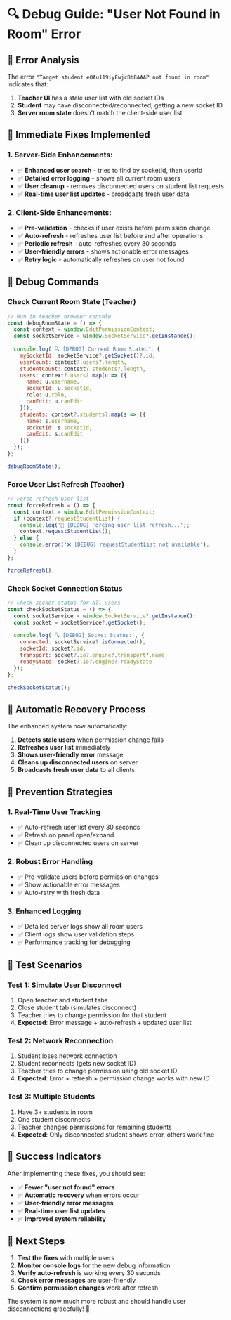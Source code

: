 # 🔍 **Debug Guide: "User Not Found in Room" Error**

## 🚨 **Error Analysis**

The error `"Target student eOAu119iyEwjcBb8AAAP not found in room"` indicates that:

1. **Teacher UI** has a stale user list with old socket IDs
2. **Student** may have disconnected/reconnected, getting a new socket ID
3. **Server room state** doesn't match the client-side user list

## 🔧 **Immediate Fixes Implemented**

### **1. Server-Side Enhancements:**
- ✅ **Enhanced user search** - tries to find by socketId, then userId
- ✅ **Detailed error logging** - shows all current room users
- ✅ **User cleanup** - removes disconnected users on student list requests
- ✅ **Real-time user list updates** - broadcasts fresh user data

### **2. Client-Side Enhancements:**
- ✅ **Pre-validation** - checks if user exists before permission change
- ✅ **Auto-refresh** - refreshes user list before and after operations
- ✅ **Periodic refresh** - auto-refreshes every 30 seconds
- ✅ **User-friendly errors** - shows actionable error messages
- ✅ **Retry logic** - automatically refreshes on user not found

## 🧪 **Debug Commands**

### **Check Current Room State (Teacher)**
```javascript
// Run in teacher browser console
const debugRoomState = () => {
  const context = window.EditPermissionContext;
  const socketService = window.SocketService?.getInstance();
  
  console.log('🔍 [DEBUG] Current Room State:', {
    mySocketId: socketService?.getSocket()?.id,
    userCount: context?.users?.length,
    studentCount: context?.students?.length,
    users: context?.users?.map(u => ({
      name: u.username,
      socketId: u.socketId,
      role: u.role,
      canEdit: u.canEdit
    })),
    students: context?.students?.map(s => ({
      name: s.username,
      socketId: s.socketId,
      canEdit: s.canEdit
    }))
  });
};

debugRoomState();
```

### **Force User List Refresh (Teacher)**
```javascript
// Force refresh user list
const forceRefresh = () => {
  const context = window.EditPermissionContext;
  if (context?.requestStudentList) {
    console.log('🔄 [DEBUG] Forcing user list refresh...');
    context.requestStudentList();
  } else {
    console.error('❌ [DEBUG] requestStudentList not available');
  }
};

forceRefresh();
```

### **Check Socket Connection Status**
```javascript
// Check socket status for all users
const checkSocketStatus = () => {
  const socketService = window.SocketService?.getInstance();
  const socket = socketService?.getSocket();
  
  console.log('🔍 [DEBUG] Socket Status:', {
    connected: socketService?.isConnected(),
    socketId: socket?.id,
    transport: socket?.io?.engine?.transport?.name,
    readyState: socket?.io?.engine?.readyState
  });
};

checkSocketStatus();
```

## 🔄 **Automatic Recovery Process**

The enhanced system now automatically:

1. **Detects stale users** when permission change fails
2. **Refreshes user list** immediately
3. **Shows user-friendly error** message
4. **Cleans up disconnected users** on server
5. **Broadcasts fresh user data** to all clients

## 🎯 **Prevention Strategies**

### **1. Real-Time User Tracking**
- ✅ Auto-refresh user list every 30 seconds
- ✅ Refresh on panel open/expand
- ✅ Clean up disconnected users on server

### **2. Robust Error Handling**
- ✅ Pre-validate users before permission changes
- ✅ Show actionable error messages
- ✅ Auto-retry with fresh data

### **3. Enhanced Logging**
- ✅ Detailed server logs show all room users
- ✅ Client logs show user validation steps
- ✅ Performance tracking for debugging

## 🧪 **Test Scenarios**

### **Test 1: Simulate User Disconnect**
1. Open teacher and student tabs
2. Close student tab (simulates disconnect)
3. Teacher tries to change permission for that student
4. **Expected**: Error message + auto-refresh + updated user list

### **Test 2: Network Reconnection**
1. Student loses network connection
2. Student reconnects (gets new socket ID)
3. Teacher tries to change permission using old socket ID
4. **Expected**: Error + refresh + permission change works with new ID

### **Test 3: Multiple Students**
1. Have 3+ students in room
2. One student disconnects
3. Teacher changes permissions for remaining students
4. **Expected**: Only disconnected student shows error, others work fine

## 🎉 **Success Indicators**

After implementing these fixes, you should see:

- ✅ **Fewer "user not found" errors**
- ✅ **Automatic recovery** when errors occur
- ✅ **User-friendly error messages**
- ✅ **Real-time user list updates**
- ✅ **Improved system reliability**

## 🚀 **Next Steps**

1. **Test the fixes** with multiple users
2. **Monitor console logs** for the new debug information
3. **Verify auto-refresh** is working every 30 seconds
4. **Check error messages** are user-friendly
5. **Confirm permission changes** work after refresh

The system is now much more robust and should handle user disconnections gracefully! 🎉
